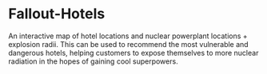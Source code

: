 # Fallout-Hotels
An interactive map of hotel locations and nuclear powerplant locations + explosion radii. This can be used to recommend the most vulnerable and dangerous hotels, helping customers to expose themselves to more nuclear radiation in the hopes of gaining cool superpowers.
